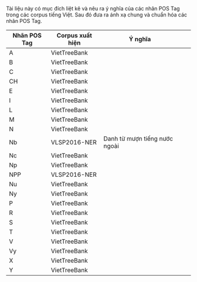 Tài liệu này có mục đích liệt kê và nêu ra ý nghĩa của các nhãn POS Tag trong các corpus tiếng Việt. Sau đó đưa ra ánh xạ chung và chuẩn hóa các nhãn POS Tag.

| Nhãn POS Tag | Corpus xuất hiện | Ý nghĩa                       |   |   |
|--------------|------------------|-------------------------------|---|---|
| A            | VietTreeBank     |                               |   |   |
| B            | VietTreeBank     |                               |   |   |
| C            | VietTreeBank     |                               |   |   |
| CH           | VietTreeBank     |                               |   |   |
| E            | VietTreeBank     |                               |   |   |
| I            | VietTreeBank     |                               |   |   |
| L            | VietTreeBank     |                               |   |   |
| M            | VietTreeBank     |                               |   |   |
| N            | VietTreeBank     |                               |   |   |
| Nb           | VLSP2016-NER     | Danh từ mượn tiếng nước ngoài |   |   |
| Nc           | VietTreeBank     |                               |   |   |
| Np           | VietTreeBank     |                               |   |   |
| NPP          | VLSP2016-NER     |                               |   |   |
| Nu           | VietTreeBank     |                               |   |   |
| Ny           | VietTreeBank     |                               |   |   |
| P            | VietTreeBank     |                               |   |   |
| R            | VietTreeBank     |                               |   |   |
| S            | VietTreeBank     |                               |   |   |
| T            | VietTreeBank     |                               |   |   |
| V            | VietTreeBank     |                               |   |   |
| Vy           | VietTreeBank     |                               |   |   |
| X            | VietTreeBank     |                               |   |   |
| Y            | VietTreeBank     |                               |   |   |